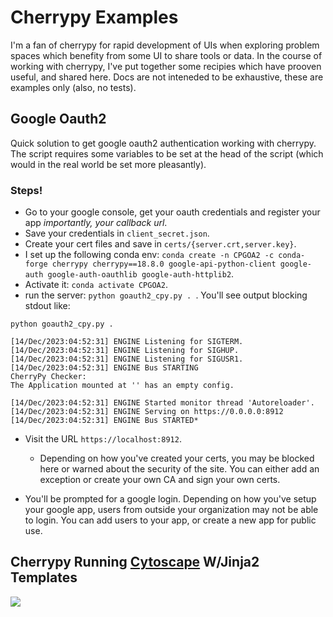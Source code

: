 # Cherrypy Examples

I'm a fan of cherrypy for rapid development of UIs when exploring problem spaces which benefity from some UI to share tools or data.  In the course of working with cherrypy, I've put together some recipies which have prooven useful, and shared here. Docs are not inteneded to be exhaustive, these are examples only (also, no tests).

## Google Oauth2
Quick solution to get google oauth2 authentication working with cherrypy. The script requires some variables to be set at the head of the script (which would in the real world be set more pleasantly).

### Steps!
* Go to your google console, get your oauth credentials and register your app _importantly, your callback url_.
* Save your credentials in `client_secret.json`.
* Create your cert files and save in `certs/{server.crt,server.key}`.
* I set up the following conda env: `conda create -n CPGOA2 -c conda-forge cherrypy cherrypy==18.8.0 google-api-python-client google-auth google-auth-oauthlib google-auth-httplib2`.
* Activate it: `conda activate CPGOA2`.
* run the server: `python goauth2_cpy.py . `. You'll see output blocking stdout like:
  
```text
python goauth2_cpy.py .

[14/Dec/2023:04:52:31] ENGINE Listening for SIGTERM.
[14/Dec/2023:04:52:31] ENGINE Listening for SIGHUP.
[14/Dec/2023:04:52:31] ENGINE Listening for SIGUSR1.
[14/Dec/2023:04:52:31] ENGINE Bus STARTING
CherryPy Checker:
The Application mounted at '' has an empty config.

[14/Dec/2023:04:52:31] ENGINE Started monitor thread 'Autoreloader'.
[14/Dec/2023:04:52:31] ENGINE Serving on https://0.0.0.0:8912
[14/Dec/2023:04:52:31] ENGINE Bus STARTED* 
```

* Visit the URL `https://localhost:8912`.
  * Depending on how you've created your certs, you may be blocked here or warned about the security of the site.  You can either add an exception or create your own CA and sign your own certs.  

* You'll be prompted for a google login.  Depending on how you've setup your google app, users from outside your organization may not be able to login.  You can add users to your app, or create a new app for public use.

## Cherrypy Running [Cytoscape](https://cytoscape.org/) W/Jinja2 Templates

<img src="http://flux.glass/format_gh_text?txt=in+BLOOM+Lims+%3A+coming+soon.&bg_color=%23dafbe4&txt_color=%23f906cc&font=Dosis-Regular&font_size=22&width=288&ret_type=img" />


